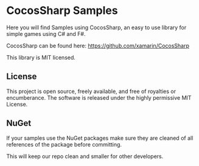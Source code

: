 # CocosSharp Samples

Here you will find Samples using CocosSharp, an easy to use library for simple games using C# and F#.

CocosSharp can be found here: https://github.com/xamarin/CocosSharp

This library is MIT licensed.

License
-------

This project is open source, freely available, and free of royalties
or encumberance. The software is released under the highly permissive
MIT License.

NuGet
-----
If your samples use the NuGet packages make sure they are cleaned of all references of the package before committing.

This will keep our repo clean and smaller for other developers.
